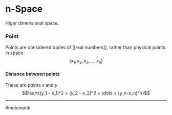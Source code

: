 # n-Space
Higer dimensional space.

### Point
Points are considered tuples of [[real numbers]], rather than physical points in space.
$$(x_1, x_2, x_3, \dots, x_n)$$
#### Distance between points
These are points $x$ and $y$.
$$\sqrt{(y_1 - x_1)^2 + (y_2 - x_2)^2 + \dots + (y_n-x_n)^n}$$

---
#matematik 